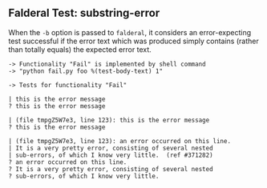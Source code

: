 Falderal Test: substring-error
------------------------------

When the `-b` option is passed to `falderal`, it considers
an error-expecting test successful if the error text which
was produced simply contains (rather than totally equals)
the expected error text.

    -> Functionality "Fail" is implemented by shell command
    -> "python fail.py foo %(test-body-text) 1"

    -> Tests for functionality "Fail"

    | this is the error message
    ? this is the error message

    | (file tmpgZ5W7e3, line 123): this is the error message
    ? this is the error message

    | (file tmpgZ5W7e3, line 123): an error occurred on this line.
    | It is a very pretty error, consisting of several nested
    | sub-errors, of which I know very little.  (ref #371282)
    ? an error occurred on this line.
    ? It is a very pretty error, consisting of several nested
    ? sub-errors, of which I know very little.
